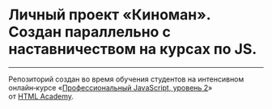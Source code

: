 # Личный проект «Киноман». Создан параллельно с наставничеством на курсах по JS.

---

Репозиторий создан во время обучения студентов на интенсивном онлайн‑курсе «[Профессиональный JavaScript, уровень 2](https://htmlacademy.ru/intensive/ecmascript)» от [HTML Academy](https://htmlacademy.ru).